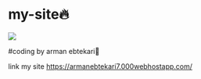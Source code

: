 # my-site:fire:
![](https://user-images.githubusercontent.com/93611871/139942790-67f9c514-2773-4f37-9bc3-7473e9f265df.PNG)

#coding by arman ebtekari:wave:

link my site https://armanebtekari7.000webhostapp.com/
